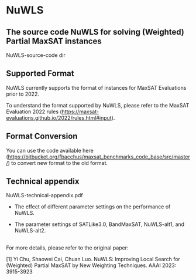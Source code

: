 # NuWLS

## The source code NuWLS for solving (Weighted) Partial MaxSAT instances

   NuWLS-source-code dir


## Supported Format
   
   NuWLS currently supports the format of instances for MaxSAT Evaluations prior to 2022.

   To understand the format supported by NuWLS, please refer to the MaxSAT Evaluation 2022 rules
 (https://maxsat-evaluations.github.io/2022/rules.html#input).


## Format Conversion
   
   You can use the code available here (https://bitbucket.org/fbacchus/maxsat_benchmarks_code_base/src/master/) to convert new format to the old format.
  

## Technical appendix

   NuWLS-technical-appendix.pdf

   - The effect of different parameter settings on the performance of NuWLS.

   - The parameter settings of SATLike3.0, BandMaxSAT, NuWLS-alt1, and NuWLS-alt2.

## 
For more details, please refer to the original paper:

[1] Yi Chu, Shaowei Cai, Chuan Luo. NuWLS: Improving Local Search for (Weighted) Partial MaxSAT by New Weighting Techniques. AAAI 2023: 3915-3923
